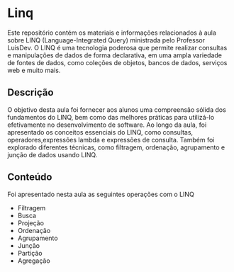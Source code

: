 # Linq
Este repositório contém os materiais e informações relacionados à aula sobre LINQ (Language-Integrated Query) ministrada pelo Professor LuisDev.
O LINQ é uma tecnologia poderosa que permite realizar consultas e manipulações de dados de forma declarativa,
em uma ampla variedade de fontes de dados, como coleções de objetos, bancos de dados, serviços web e muito mais.

## Descrição
O objetivo desta aula foi fornecer aos alunos uma compreensão sólida dos fundamentos do LINQ,
bem como das melhores práticas para utilizá-lo efetivamente no desenvolvimento de software. Ao longo da aula, foi apresentado os conceitos essenciais do LINQ, como consultas,
operadores,expressões lambda e expressões de consulta. Também foi explorado diferentes técnicas, como filtragem, ordenação, agrupamento e junção de dados usando LINQ.

## Conteúdo
Foi apresentado nesta aula as seguintes operações com o LINQ
  * Filtragem
  * Busca
  * Projeção
  * Ordenação
  * Agrupamento
  * Junção
  * Partição
  * Agregação
